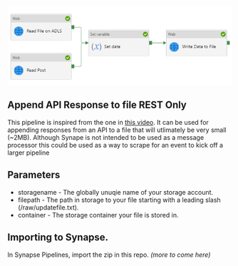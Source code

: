 ![](.\image\pipelineImage.png)

## Append API Response to file REST Only
This pipeline is inspired from the one in [this video](https://www.youtube.com/watch?v=i4xz2haDlOg). It can be used for appending responses from an API to a file that will utlimately be very small (~2MB). Although Synape is not intended to be used as a message processor this could be used as a way to scrape for an event to kick off a larger pipeline

## Parameters
- storagename - The globally unuqie name of your storage account.
- filepath - The path in storage to your file starting with a leading slash (/raw/updatefile.txt).
- container - The storage container your file is stored in.

## Importing to Synapse.
In Synapse Pipelines, import the zip in this repo. _(more to come here)_